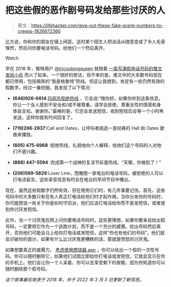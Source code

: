 # 把这些假的恶作剧号码发给那些讨厌的人

> 原文：<https://lifehacker.com/give-out-these-fake-prank-numbers-to-creeps-1826672360>

比方说，你和你的朋友在镇上闲逛，这时某个陌生人把谈话从随意变成了令人毛骨悚然，然后问你要电话号码。给他们一个然后离开。

Watch

早在 2018 年，推特用户 [@tricookingqueen](https://twitter.com/tricookingqueen) 就随着 [一条写满假电话号码的推文发给小兵](https://twitter.com/tricookingqueen/status/1002399105006567424?s=21) 而火了起来。一个很好的想法，但不幸的是，推文中的大多数号码现在都已停用，包括搞笑的“我是格鲁特”热线。但这让我想到，肯定有一些仍然有效的假数字。经过一番挖掘，我发现了以下情况:

*   **(646)926-6614**:[玛丽苏拒绝热线](https://www.themarysue.com/mary-sue-rejection-hotline/) ，它会说:“哦你好。如果你听到这条信息，你让一个女人感到不安全和/或不被尊重。请学会拒绝，尊重女性的情感和身体自主权。谢谢你。”最棒的是，它还会发送短信，收到短信后会等一个小时再发送，这样你就有时间回复了。

*   **(719)266-2837**:Call and Oates，让呼叫者挑选一首经典的 Hall 和 Oates 歌曲来播放。

*   **(605) 475-6968** :拒绝热线，礼貌地向个人解释，给他们这个号码的人对他们不感兴趣。

*   **(888) 447-5594** :完成第一个战神的复活节彩蛋热线。“天哪，你做到了！”

*   **(206)569-5829**:Loser Line，西雅图一家电台的电话号码，被拒绝的人可以打电话留言。这些录音信息有时会在电台的早间节目中播出。

现在，虽然这些假数字仍然有效，但在使用它们时，有几件事要记住。首先，这些号码中的大多数只有在有人真正打电话给他们时才起作用。当你分发你的号码时，你可能想说一些关于你是如何守旧派，他们应该打电话给你而不是发短信，或者提到你讨厌发短信。

此外，当一个讨厌鬼在网上问你要电话号码时，这些更理想。如果你要亲自给出假号码，一定要把它作为一个逃跑计划，而不是一个充分的威慑。给出号码然后离开，否则他们可能会马上给你打电话或发短信，这样“你也有他们的号码”，他们就会识破你的诡计。如果有什么比讨厌鬼更糟糕的话，那就是愤怒的讨厌鬼。

如果想要真正的威慑力， [考虑使用燃烧器 app](https://lifehacker.com/five-useful-things-you-can-do-with-a-burner-phone-numbe-1787635006) 。你可以给出一个假的一次性号码，你可以随时删除它，如果他们试图立即给你打电话或发短信，它就会显示在你的手机上。他们会让你一个人呆着，你可以去享受剩下的夜晚，因为你知道你可以随时删除那个假号码。

*这个故事最初发表于 2018 年，并于 2022 年 3 月 3 日更新了新信息。*